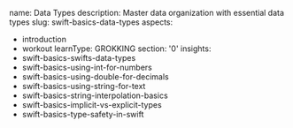 name: Data Types
description: Master data organization with essential data types
slug: swift-basics-data-types
aspects:
  - introduction
  - workout
learnType: GROKKING
section: '0'
insights:
  - swift-basics-swifts-data-types
  - swift-basics-using-int-for-numbers
  - swift-basics-using-double-for-decimals
  - swift-basics-using-string-for-text
  - swift-basics-string-interpolation-basics
  - swift-basics-implicit-vs-explicit-types
  - swift-basics-type-safety-in-swift
